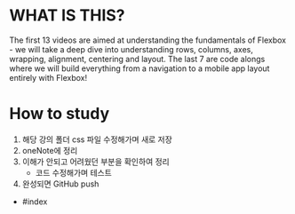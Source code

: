 
 
# WHAT IS THIS?
 The first 13 videos are aimed at understanding the fundamentals of Flexbox - we will take a deep dive into understanding rows, columns, axes, wrapping, alignment, centering and layout. The last 7 are code alongs where we will build everything from a navigation to a mobile app layout entirely with Flexbox!
 
# How to study
1. 해당 강의 폴더 css 파일 수정해가며 새로 저장
2. oneNote에 정리
4. 이해가 안되고 어려웠던 부분을 확인하여 정리
	- 코드 수정해가며 테스트
5. 완성되면 GitHub push
  - #index

  
  
